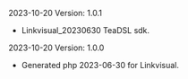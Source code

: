 2023-10-20 Version: 1.0.1
- Linkvisual_20230630 TeaDSL sdk.

2023-10-20 Version: 1.0.0
- Generated php 2023-06-30 for Linkvisual.

